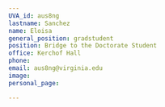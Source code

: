 ```yaml
---
UVA_id: aus8ng
lastname: Sanchez
name: Eloisa
general_position: gradstudent
position: Bridge to the Doctorate Student
office: Kerchof Hall
phone: 
email: aus8ng@virginia.edu
image: 
personal_page:

---
```

